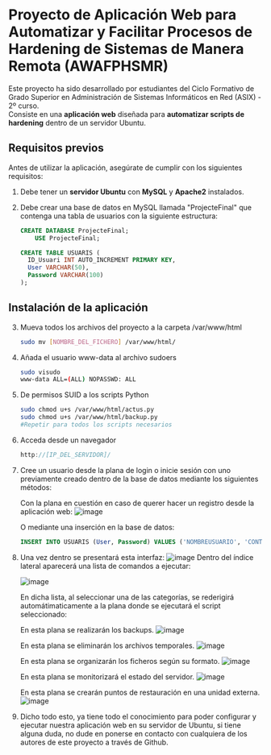 # Proyecto de Aplicación Web para Automatizar y Facilitar Procesos de Hardening de Sistemas de Manera Remota (AWAFPHSMR)

Este proyecto ha sido desarrollado por estudiantes del Ciclo Formativo de Grado Superior en Administración de Sistemas Informáticos en Red (ASIX) - 2º curso.  
Consiste en una **aplicación web** diseñada para **automatizar scripts de hardening** dentro de un servidor Ubuntu.

## Requisitos previos

Antes de utilizar la aplicación, asegúrate de cumplir con los siguientes requisitos:

1. Debe tener un **servidor Ubuntu** con **MySQL** y **Apache2** instalados.
2. Debe crear una base de datos en MySQL llamada "ProjecteFinal" que contenga una tabla de usuarios con la siguiente estructura:

   ```sql
   CREATE DATABASE ProjecteFinal;
       USE ProjecteFinal;
   
   CREATE TABLE USUARIS (
     ID_Usuari INT AUTO_INCREMENT PRIMARY KEY,
     User VARCHAR(50),
     Password VARCHAR(100)
   );
## Instalación de la aplicación
3. Mueva todos los archivos del proyecto a la carpeta /var/www/html
   ```bash
   sudo mv [NOMBRE_DEL_FICHERO] /var/www/html/
4. Añada el usuario www-data al archivo sudoers
   ```bash
   sudo visudo
   www-data ALL=(ALL) NOPASSWD: ALL
5. De permisos SUID a los scripts Python
   ```bash
   sudo chmod u+s /var/www/html/actus.py
   sudo chmod u+s /var/www/html/backup.py
   #Repetir para todos los scripts necesarios

6. Acceda desde un navegador
   ```cpp
   http://[IP_DEL_SERVIDOR]/

7. Cree un usuario desde la plana de login o inicie sesión con uno previamente creado dentro de la base de datos mediante los siguientes métodos:
   
   Con la plana en cuestión en caso de querer hacer un registro desde la aplicación web:
   ![image](https://github.com/user-attachments/assets/84573c0c-31dd-44a1-81ef-ae7554f0de25)
   
   O mediante una inserción en la base de datos:
   ```sql
   INSERT INTO USUARIS (User, Password) VALUES ('NOMBREUSUARIO', 'CONTRASEÑAUSUARIO');
9. Una vez dentro se presentará esta interfaz:
![image](https://github.com/user-attachments/assets/bb92b60c-a931-44f1-a1c0-db52f756d0cd)
Dentro del índice lateral aparecerá una lista de comandos a ejecutar:

   ![image](https://github.com/user-attachments/assets/7de3d7cb-5211-41dc-a450-f1db967bd5d2)

   En dicha lista, al seleccionar una de las categorías, se rederigirá automátimaticamente a la plana donde se ejecutará el script seleccionado:

   En esta plana se realizarán los backups.
   ![image](https://github.com/user-attachments/assets/68772389-e216-404f-8c9a-7f152f2a8ef8)

   En esta plana se eliminarán los archivos temporales.
   ![image](https://github.com/user-attachments/assets/8329ed67-703a-4625-8c61-fb21e9c8aca4)

   En esta plana se organizarán los ficheros según su formato.
   ![image](https://github.com/user-attachments/assets/6b51a092-93d5-414f-a67d-b3530fd82f14)

   En esta plana se monitorizará el estado del servidor.
   ![image](https://github.com/user-attachments/assets/84705c34-0bcc-4394-b34a-849397b30c58)

   En esta plana se crearán puntos de restauración en una unidad externa.
   ![image](https://github.com/user-attachments/assets/86cbd129-264a-4ad2-98d6-8d0b24944004)

10. Dicho todo esto, ya tiene todo el conocimiento para poder configurar y ejecutar nuestra aplicación web en su servidor de Ubuntu, si tiene alguna duda, no dude en ponerse en contacto con cualquiera de los autores de este proyecto a través de Github.




